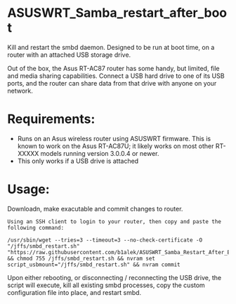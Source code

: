 ASUSWRT_Samba_restart_after_boot
=============

Kill and restart the smbd daemon. Designed to be run at boot time, on a router with an attached USB storage drive.


Out of the box, the Asus RT-AC87 router has some handy, but limited, file and media sharing capabilities. Connect a USB hard drive to one of its USB ports, and the router can share data from that drive with anyone on your network.

Requirements:
=============

* Runs on an Asus wireless router using ASUSWRT firmware. This is known to work on the Asus RT-AC87U; it likely works on most other RT-XXXXX models running version 3.0.0.4 or newer. 
* This only works if a USB drive is attached

Usage: 
=============

Downloadn, make exacutable and commit changes to router.
```
Using an SSH client to login to your router, then copy and paste the following command:

/usr/sbin/wget --tries=3 --timeout=3 --no-check-certificate -O "/jffs/smbd_restart.sh" "https://raw.githubusercontent.com/b1alek/ASUSWRT_Samba_Restart_After_Boot/master/smbd_restart.sh" && chmod 755 /jffs/smbd_restart.sh && nvram set script_usbmount="/jffs/smbd_restart.sh" && nvram commit
```

Upon either rebooting, or disconnecting / reconnecting the USB drive, the script will execute, kill all existing smbd processes, copy the custom configuration file into place, and restart smbd.

